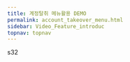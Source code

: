 ```yaml
---
title: 계정탈취 메뉴활용 DEMO
permalink: account_takeover_menu.html
sidebar: Video_Feature_introduc
topnav: topnav
---
```


s32